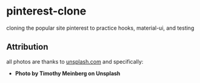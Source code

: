 # pinterest-clone
cloning the popular site pinterest to practice hooks, material-ui, and testing


## Attribution
all photos are thanks to [unsplash.com](https://www.unsplash.com) and specifically:
- **Photo by Timothy Meinberg on Unsplash**
